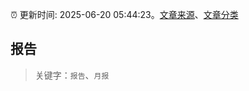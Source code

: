 :alarm_clock: 更新时间: 2025-06-20 05:44:23。[文章来源](/README.md)、[文章分类](/TAGS.md)

## 报告


> 关键字：`报告`、`月报`



